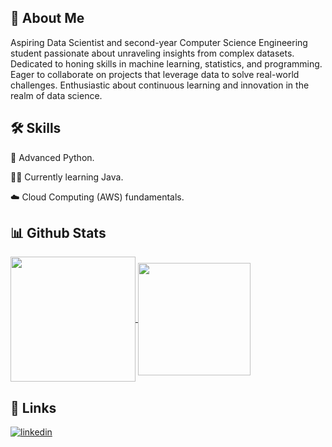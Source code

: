
## 🚀 About Me
Aspiring Data Scientist and second-year Computer Science Engineering student passionate about unraveling insights from complex datasets. Dedicated to honing skills in machine learning, statistics, and programming. Eager to collaborate on projects that leverage data to solve real-world challenges. Enthusiastic about continuous learning and innovation in the realm of data science.



## 🛠 Skills
🐍 Advanced Python.                                             

👩‍💻 Currently learning Java.

☁️ Cloud Computing (AWS) fundamentals. 



## 📊 Github Stats

<a href="https://github.com/obiwan04kanobi/github-readme-stats">
  <img height=200 align="center" src="https://obiwan-github-stats.vercel.app/api?username=obiwan04kanobi&show_icons=true&theme=tokyonight" />
</a>
<a href="https://github.com/obiwan04kanobi/convoychat">
  <img height=180 align="center" src="https://obiwan-github-stats.vercel.app/api/top-langs/?username=obiwan04kanobi&layout=compact&langs_count=8&card_width=160&theme=tokyonight" />
</a>



## 🔗 Links
[![linkedin](https://img.shields.io/badge/linkedin-0A66C2?style=for-the-badge&logo=linkedin&logoColor=white)](https://www.linkedin.com/in/mayank-04-pant/)



